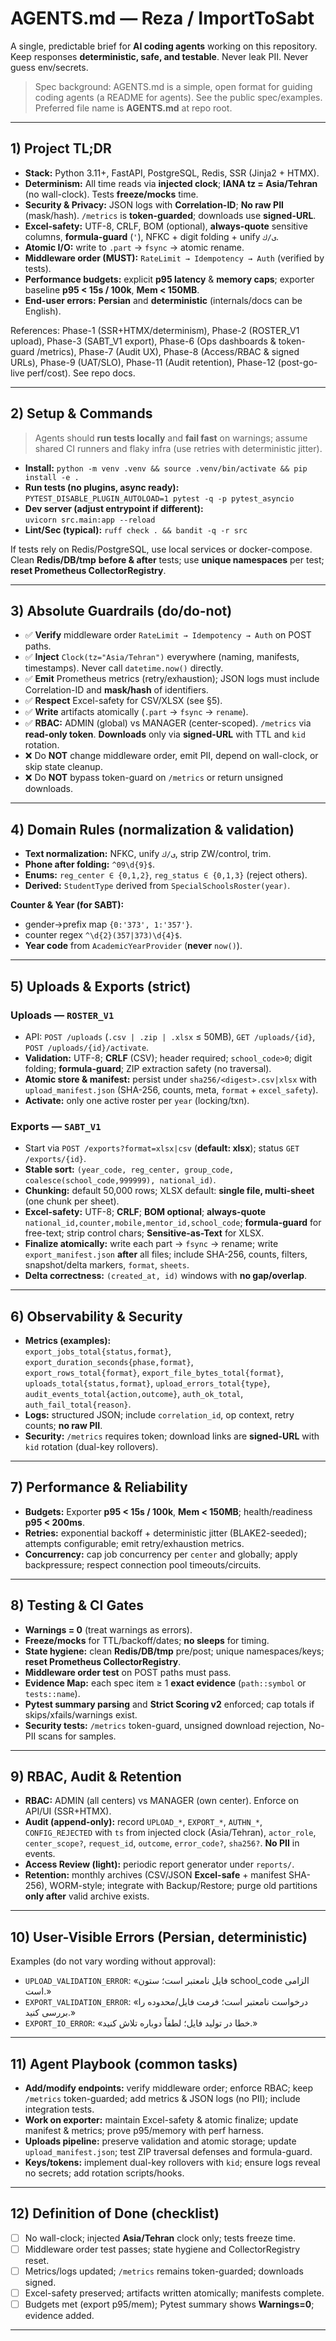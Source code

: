 # AGENTS.md — Reza / ImportToSabt

A single, predictable brief for **AI coding agents** working on this repository.
Keep responses **deterministic, safe, and testable**. Never leak PII. Never guess env/secrets.

> Spec background: AGENTS.md is a simple, open format for guiding coding agents (a README for agents). See the public spec/examples.  
> Preferred file name is **AGENTS.md** at repo root.

---

## 1) Project TL;DR

- **Stack:** Python 3.11+, FastAPI, PostgreSQL, Redis, SSR (Jinja2 + HTMX).
- **Determinism:** All time reads via **injected clock**; **IANA tz = Asia/Tehran** (no wall-clock). Tests **freeze/mocks** time.
- **Security & Privacy:** JSON logs with **Correlation-ID**; **No raw PII** (mask/hash). `/metrics` is **token-guarded**; downloads use **signed-URL**.
- **Excel-safety:** UTF-8, CRLF, BOM (optional), **always-quote** sensitive columns, **formula-guard** (`'`), NFKC + digit folding + unify `ی/ك`.
- **Atomic I/O:** write to `.part` → `fsync` → atomic rename.
- **Middleware order (MUST):** `RateLimit → Idempotency → Auth` (verified by tests).
- **Performance budgets:** explicit **p95 latency** & **memory caps**; exporter baseline **p95 < 15s / 100k**, **Mem < 150MB**.
- **End-user errors:** **Persian** and **deterministic** (internals/docs can be English).

References: Phase-1 (SSR+HTMX/determinism), Phase-2 (ROSTER_V1 upload), Phase-3 (SABT_V1 export), Phase-6 (Ops dashboards & token-guard /metrics), Phase-7 (Audit UX), Phase-8 (Access/RBAC & signed URLs), Phase-9 (UAT/SLO), Phase-11 (Audit retention), Phase-12 (post-go-live perf/cost). See repo docs.

---

## 2) Setup & Commands

> Agents should **run tests locally** and **fail fast** on warnings; assume shared CI runners and flaky infra (use retries with deterministic jitter).

- **Install:** `python -m venv .venv && source .venv/bin/activate && pip install -e .`
- **Run tests (no plugins, async ready):**  
  `PYTEST_DISABLE_PLUGIN_AUTOLOAD=1 pytest -q -p pytest_asyncio`
- **Dev server (adjust entrypoint if different):**  
  `uvicorn src.main:app --reload`
- **Lint/Sec (typical):** `ruff check . && bandit -q -r src`

If tests rely on Redis/PostgreSQL, use local services or docker-compose. Clean **Redis/DB/tmp** **before & after** tests; use **unique namespaces** per test; **reset Prometheus CollectorRegistry**.

---

## 3) Absolute Guardrails (do/do-not)

- ✅ **Verify** middleware order `RateLimit → Idempotency → Auth` on POST paths.
- ✅ **Inject** `Clock(tz="Asia/Tehran")` everywhere (naming, manifests, timestamps). Never call `datetime.now()` directly.
- ✅ **Emit** Prometheus metrics (retry/exhaustion); JSON logs must include Correlation-ID and **mask/hash** of identifiers.
- ✅ **Respect** Excel-safety for CSV/XLSX (see §5).
- ✅ **Write** artifacts atomically (`.part` → `fsync` → `rename`).
- ✅ **RBAC:** ADMIN (global) vs MANAGER (center-scoped). `/metrics` via **read-only token**. **Downloads** only via **signed-URL** with TTL and `kid` rotation.
- ❌ Do **NOT** change middleware order, emit PII, depend on wall-clock, or skip state cleanup.
- ❌ Do **NOT** bypass token-guard on `/metrics` or return unsigned downloads.

---

## 4) Domain Rules (normalization & validation)

- **Text normalization:** NFKC, unify `ی/ك`, strip ZW/control, trim.
- **Phone after folding:** `^09\d{9}$`.
- **Enums:** `reg_center ∈ {0,1,2}`, `reg_status ∈ {0,1,3}` (reject others).
- **Derived:** `StudentType` derived from `SpecialSchoolsRoster(year)`.

**Counter & Year (for SABT):**
- gender→prefix map `{0:'373', 1:'357'}`.
- counter regex `^\d{2}(357|373)\d{4}$`.
- **Year code** from `AcademicYearProvider` (**never** `now()`).

---

## 5) Uploads & Exports (strict)

### Uploads — `ROSTER_V1`
- API: `POST /uploads` (`.csv | .zip | .xlsx` ≤ 50MB), `GET /uploads/{id}`, `POST /uploads/{id}/activate`.
- **Validation:** UTF-8; **CRLF** (CSV); header required; `school_code>0`; digit folding; **formula-guard**; ZIP extraction safety (no traversal).
- **Atomic store & manifest:** persist under `sha256/<digest>.csv|xlsx` with `upload_manifest.json` (SHA-256, counts, meta, `format` + `excel_safety`).
- **Activate:** only one active roster per `year` (locking/txn).

### Exports — `SABT_V1`
- Start via `POST /exports?format=xlsx|csv` (**default: xlsx**); status `GET /exports/{id}`.
- **Stable sort:** `(year_code, reg_center, group_code, coalesce(school_code,999999), national_id)`.
- **Chunking:** default 50,000 rows; XLSX default: **single file, multi-sheet** (one chunk per sheet).
- **Excel-safety:** UTF-8; **CRLF**; **BOM optional**; **always-quote** `national_id,counter,mobile,mentor_id,school_code`; **formula-guard** for free-text; strip control chars; **Sensitive-as-Text** for XLSX.
- **Finalize atomically:** write each part → `fsync` → rename; write `export_manifest.json` **after** all files; include SHA-256, counts, filters, snapshot/delta markers, `format`, `sheets`.
- **Delta correctness:** `(created_at, id)` windows with **no gap/overlap**.

---

## 6) Observability & Security

- **Metrics (examples):**  
  `export_jobs_total{status,format}`, `export_duration_seconds{phase,format}`,  
  `export_rows_total{format}`, `export_file_bytes_total{format}`,  
  `uploads_total{status,format}`, `upload_errors_total{type}`,  
  `audit_events_total{action,outcome}`, `auth_ok_total`, `auth_fail_total{reason}`.
- **Logs:** structured JSON; include `correlation_id`, op context, retry counts; **no raw PII**.
- **Security:** `/metrics` requires token; download links are **signed-URL** with `kid` rotation (dual-key rollovers).

---

## 7) Performance & Reliability

- **Budgets:** Exporter **p95 < 15s / 100k**, **Mem < 150MB**; health/readiness **p95 < 200ms**.
- **Retries:** exponential backoff + deterministic jitter (BLAKE2-seeded); attempts configurable; emit retry/exhaustion metrics.
- **Concurrency:** cap job concurrency per `center` and globally; apply backpressure; respect connection pool timeouts/circuits.

---

## 8) Testing & CI Gates

- **Warnings = 0** (treat warnings as errors).
- **Freeze/mocks** for TTL/backoff/dates; **no sleeps** for timing.
- **State hygiene:** clean **Redis/DB/tmp** pre/post; unique namespaces/keys; **reset Prometheus CollectorRegistry**.
- **Middleware order test** on POST paths must pass.
- **Evidence Map:** each spec item ≥ 1 **exact evidence** (`path::symbol` or `tests::name`).
- **Pytest summary parsing** and **Strict Scoring v2** enforced; cap totals if skips/xfails/warnings exist.
- **Security tests:** `/metrics` token-guard, unsigned download rejection, No-PII scans for samples.

---

## 9) RBAC, Audit & Retention

- **RBAC:** ADMIN (all centers) vs MANAGER (own center). Enforce on API/UI (SSR+HTMX).
- **Audit (append-only):** record `UPLOAD_*`, `EXPORT_*`, `AUTHN_*`, `CONFIG_REJECTED` with `ts` from injected clock (Asia/Tehran), `actor_role`, `center_scope?`, `request_id`, `outcome`, `error_code?`, `sha256?`. **No PII** in events.
- **Access Review (light):** periodic report generator under `reports/`.
- **Retention:** monthly archives (CSV/JSON **Excel-safe** + manifest SHA-256), WORM-style; integrate with Backup/Restore; purge old partitions **only after** valid archive exists.

---

## 10) User-Visible Errors (Persian, deterministic)

Examples (do not vary wording without approval):
- `UPLOAD_VALIDATION_ERROR`: «فایل نامعتبر است؛ ستون school_code الزامی است.»
- `EXPORT_VALIDATION_ERROR`: «درخواست نامعتبر است؛ فرمت فایل/محدوده را بررسی کنید.»
- `EXPORT_IO_ERROR`: «خطا در تولید فایل؛ لطفاً دوباره تلاش کنید.»

---

## 11) Agent Playbook (common tasks)

- **Add/modify endpoints:** verify middleware order; enforce RBAC; keep `/metrics` token-guarded; add metrics & JSON logs (no PII); include integration tests.
- **Work on exporter:** maintain Excel-safety & atomic finalize; update manifest & metrics; prove p95/memory with perf harness.
- **Uploads pipeline:** preserve validation and atomic storage; update `upload_manifest.json`; test ZIP traversal defenses and formula-guard.
- **Keys/tokens:** implement dual-key rollovers with `kid`; ensure logs reveal no secrets; add rotation scripts/hooks.

---

## 12) Definition of Done (checklist)

- [ ] No wall-clock; injected **Asia/Tehran** clock only; tests freeze time.  
- [ ] Middleware order test passes; state hygiene and CollectorRegistry reset.  
- [ ] Metrics/logs updated; `/metrics` remains token-guarded; downloads signed.  
- [ ] Excel-safety preserved; artifacts written atomically; manifests complete.  
- [ ] Budgets met (export p95/mem); Pytest summary shows **Warnings=0**; evidence added.

---
